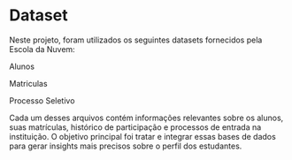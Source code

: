 # Dataset

Neste projeto, foram utilizados os seguintes datasets fornecidos pela Escola da Nuvem:

Alunos

Matriculas

Processo Seletivo

Cada um desses arquivos contém informações relevantes sobre os alunos, suas matrículas, histórico de participação e processos de entrada na instituição. O objetivo principal foi tratar e integrar essas bases de dados para gerar insights mais precisos sobre o perfil dos estudantes.

